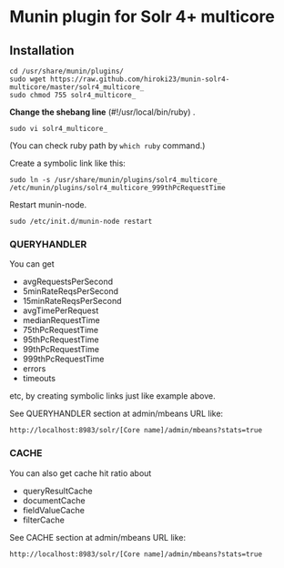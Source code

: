 Munin plugin for Solr 4+ multicore
==================================

Installation
------------

    cd /usr/share/munin/plugins/
    sudo wget https://raw.github.com/hiroki23/munin-solr4-multicore/master/solr4_multicore_
    sudo chmod 755 solr4_multicore_

**Change the shebang line** (#!/usr/local/bin/ruby) .  

    sudo vi solr4_multicore_

(You can check ruby path by `which ruby` command.)

Create a symbolic link like this:

    sudo ln -s /usr/share/munin/plugins/solr4_multicore_ /etc/munin/plugins/solr4_multicore_999thPcRequestTime

Restart munin-node.

    sudo /etc/init.d/munin-node restart

### QUERYHANDLER

You can get

* avgRequestsPerSecond
* 5minRateReqsPerSecond
* 15minRateReqsPerSecond
* avgTimePerRequest
* medianRequestTime
* 75thPcRequestTime
* 95thPcRequestTime
* 99thPcRequestTime
* 999thPcRequestTime
* errors
* timeouts

etc, by creating symbolic links just like example above.

See QUERYHANDLER section at admin/mbeans URL like:

    http://localhost:8983/solr/[Core name]/admin/mbeans?stats=true

### CACHE

You can also get cache hit ratio about

* queryResultCache
* documentCache
* fieldValueCache
* filterCache

See CACHE section at admin/mbeans URL like:

    http://localhost:8983/solr/[Core name]/admin/mbeans?stats=true


